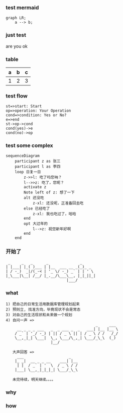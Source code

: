 ### test mermaid
```mermaid
graph LR;
    a --> b;
```
### just test
are you ok

### table
|a|b|c|
|-|-|-|
|1|2|3|

### test flow
```flow
st=>start: Start
op=>operation: Your Operation
cond=>condition: Yes or No?
e=>end
st->op->cond
cond(yes)->e
cond(no)->op
```
### test some complex
```mermaid
sequenceDiagram
    participant z as 张三
    participant l as 李四
    loop 日复一日
        z->>l: 吃了吗您呐？
        l-->>z: 吃了，您呢？
        activate z
        Note left of z: 想了一下
        alt 还没吃
            z-xl: 还没呢，正准备回去吃
        else 已经吃了
            z-xl: 我也吃过了，哈哈
        end
        opt 大过年的
            l-->z: 祝您新年好啊
        end
    end
```

### 开始了
``` 以上都是test(废话), 下边开始
 _     _   _      _              _
| |___| |_( )___ | |__  ___ __ _(_)_ _
| / -_)  _|/(_-< | '_ \/ -_) _` | | ' \ 
|_\___|\__| /__/ |_.__/\___\__, |_|_||_|
                           |___/

```
### what
```
1) 把自己的日常生活用数据库管理规划起来
2) 预则立, 找准方向，毕竟现状不会是常态
3) 对自己的生活现状和未来做一个规划
4) 自问一声 =>
                                        _     ___
     __ _ _ _ ___   _  _ ___ _  _   ___| |__ |__ \
    / _` | '_/ -_) | || / _ \ || | / _ \ / /   /_/
    \__,_|_| \___|  \_, \___/\_,_| \___/_\_\  (_)
                    |__/

   大声回答 =>
     ___                    _
    |_ _|  __ _ _ __    ___| |__
     | |  / _` | '  \  / _ \ / /
    |___| \__,_|_|_|_| \___/_\_\

   未完待续，明天继续。。。。

```
### why
### how





